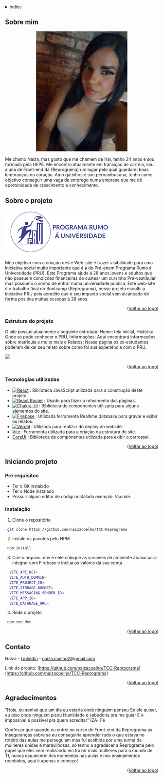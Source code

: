 <a name="readme-top"></a>


<!-- PROJECT LOGO -->
<br />

<details>
  <summary>Indíce</summary>
  <ol>
    <li>
      <a href="#about-me">Sobre mim</a>
    <li><a href="#about-the-project">Sobre o projeto</a></li>
      <ul> 
        <li><a href="#project-structure">Estrutura do projeto</a></li>
        <li><a href="#built-with">Tecnologias utilizadas</a></li>
      </ul>
    </li>
    <li>
      <a href="#getting-started">Iniciando Projeto</a>
      <ul>
        <li><a href="#prerequisites">Pré requisitos</a></li>
        <li><a href="#installation">Instalação</a></li>
      </ul>
    </li>
    <li><a href="#contact">Contato</a></li>
    <li><a href="#acknowledgments">Agradecimentos</a></li>
  </ol>
</details>

## Sobre mim

<div align="center">
    <img src="src/assets/nai.jpg" alt="Logo" width="300" height="auto">
</div>

Me chamo Naíza, mas gosto que me chamem de Nai, tenho 24 anos e sou formada pela UFPE. Me encontro atualmente em transiçao de carreia, sou aluna de Front-end da {Reprograma} um lugar pelo qual guardarei boas lembranças no coração. Amo gatinhos e sou pernambucana, tenho como objetivo conseguir uma vaga de emprego numa empresa que me dê oportunidade de crescimento e conhecimento.  


## Sobre o projeto

[![Projeto rumo á Universidade][product-screenshot]](https://projeto-final-rumo-a-universidade.vercel.app/)

Meu objetivo com a criação deste Web-site é trazer visibilidade para uma iniciativa social muito importante que é a do Pré-enem Programa Rumo á Universidade (PRU). Este Programa ajuda á 28 anos jovens e adultos que não possuem condições financeiras de custear um cursinho Pré-vestibular mas possuem o sonho de entrar numa universidade pública. Este web-site é o trabalho final do Bootcamp {Reprograma}, nesse projeto escolhi a iniciativa PRU pois acredito que o seu impacto social vem alcançado de forma positiva muitas pessoas á 28 anos.

<p align="right">(<a href="#readme-top">Voltar ao topo</a>)</p>

### Estrutura do projeto
O site possue atualmente a seguinte estrutura: Home: tela inicial, História: Onde se pode conhecer o PRU, Informações: Aqui encontrará informações sobre matrícula e muito mais e Relatos: Nessa página os ex-estudantes poderam deixar seu relato sobre como foi sua experiência com o PRU. 

[![][structure-photo]]()

<p align="right">(<a href="#readme-top">Voltar ao topo</a>)</p>

### Tecnologias utilizadas

* [![React][React.js]][React-url] : Biblioteca JavaScript utilizada para a construção deste projeto.
* [![React Router][React-router]][React-router-url] : Usado para fazer o roteamento das páginas.
* [![Chakra-UI][Chakra-ui]][Chakra-ui-url] : Biblioteca de componentes utilizada para alguns elementos do site.
* [![Firebase][Firebase]][Firebase-url] : Utilizada ferramenta Realtime database para gravar e exibir os relatos.
* [![Vercel][Vercel]][Vercel-url] : Utilizado para realizar do deploy do website.
* [Vite][Vite-url] : Ferramenta utilizada para a criação da estrutura do site.
* [CoreUI][CoreUI-url] : Biblioteca de componentes utilizada para exibir o carrossel.

<p align="right">(<a href="#readme-top">Voltar ao topo</a>)</p>

## Iniciando projeto

### Pré requisitos

* Ter o Git instalado
* Ter o Node instalado
* Possuir algum editor de código instalado exemplo: Vscode.

### Instalação


1. Clone o repositório
  ```sh
   git clone https://github.com/naizacoelho/TCC-Reprograma
   ```
2. Instale os pacotes pelo NPM
  ```sh
   npm install
  ```
3. Crie o arquivo .env e nele coloque as variaveis de ambiente abaixo para integrar 
  com Firebase e inclua os valores da sua conta

  ```sh
    VITE_API_KEY=
    VITE_AUTH_DOMAIN=
    VITE_PROJECT_ID=
    VITE_STORAGE_BUCKET=
    VITE_MESSAGING_SENDER_ID=
    VITE_APP_ID=
    VITE_DATABASE_URL=
  ```

4. Rode o projeto
  ```sh
   npm run dev 
   ```

<p align="right">(<a href="#readme-top">Voltar ao topo</a>)</p>

## Contato

Naíza - [LinkedIn](https://www.linkedin.com/in/naiza-coelho-5808a4211/) - naiza.coelho2@gmail.com

Link do projeto: [https://github.com/naizacoelho/TCC-Reprograma](https://github.com/naizacoelho/TCC-Reprograma)

<p align="right">(<a href="#readme-top">Voltar ao topo</a>)</p>


## Agradecimentos

"Hoje, eu sonhei que um dia eu estaria onde ninguém pensou
Se ele quiser, eu piso onde ninguém pisou
Humildade e sabedoria pra me guiar
E o impossível é possível pra quem acreditar" IZA- Fé 

Confesso que quando eu entrei no curso de Front-end da Reprograma as inseguranças sobre se eu conseguiria aprender tudo o que estava no roteiro das aulas me perseguiam mas fui acolhida por uma turma de mulheres unidas e maravilhosas, só tenho a agradecer a Reprograma pelo papel que eles vem realizando em trazer mais mulheres para o mundo de TI, nunca esquecerei dos momentos nas aulas e nos ensinamentos recebidos, aqui é apenas o começo! 



<p align="right">(<a href="#readme-top">Voltar ao topo</a>)</p>



[product-screenshot]: src/assets/fotopru.png
[structure-photo]: src/assets/estrutura.png
[React.js]: https://img.shields.io/badge/react-black.svg?logo=react
[React-url]: https://reactjs.org/
[React-router]: https://img.shields.io/badge/react%20router-black.svg?logo=reactrouter
[React-router-url]: https://reactrouter.com/en/main
[Chakra-ui]: https://img.shields.io/badge/chakraui-black.svg?logo=chakraui
[Chakra-ui-url]: https://chakra-ui.com/
[Vercel]: https://img.shields.io/badge/vercel-black.svg?logo=vercel
[Vercel-url]: https://vercel.com/
[Firebase]: https://img.shields.io/badge/firebase-black.svg?logo=firebase
[Firebase-url]: https://firebase.google.com/?hl=pt-br
[Vite-url]: https://vitejs.dev/
[CoreUI-url]: https://coreui.io/react/docs/getting-started/introduction/

